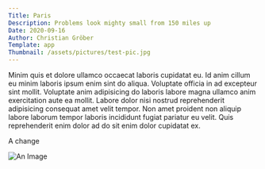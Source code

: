 ```yaml
---
Title: Paris
Description: Problems look mighty small from 150 miles up
Date: 2020-09-16
Author: Christian Gröber
Template: app
Thumbnail: /assets/pictures/test-pic.jpg
---
```


Minim quis et dolore ullamco occaecat laboris cupidatat eu. Id anim cillum eu minim laboris ipsum enim sint do aliqua. Voluptate officia in ad excepteur sint mollit. Voluptate anim adipisicing do laboris labore magna ullamco anim exercitation aute ea mollit. Labore dolor nisi nostrud reprehenderit adipisicing consequat amet velit tempor. Non amet proident non aliquip labore laborum tempor laboris incididunt fugiat pariatur eu velit. Quis reprehenderit enim dolor ad do sit enim dolor cupidatat ex.

A change

![An Image](https://i.imgur.com/ccXGJxw.jpeg)